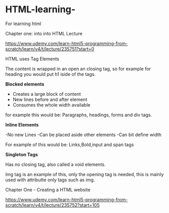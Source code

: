 # HTML-learning-
For learning html

Chapter one: into into HTML Lecture 

  https://www.udemy.com/learn-html5-programming-from-scratch/learn/v4/t/lecture/235751?start=0

HTML uses Tag Elements 

The content is wrapped in an open an closing tag, so for example for heading you would put h1 iside of the tags. 

<b> Blocked elements </b>

- Creates a large block of content 
- New lines before and after element 
- Consumes the whole width available 

for example this would be:
Paragraphs, headings, forms and div tags.

<b> Inline Elements </b> 

-No new Lines 
-Can be placed aside other elements 
-Can bit define width 

For example of this would be:
Links,Bold,input and span tags

<b> Singleton Tags </b>

Has no closing tag, also called a void elements.

Img tag is an example of this, only the opening tag is needed, this is mainly used with attributte only tags such as img. 

Chapter One - Creating a HTML website 

https://www.udemy.com/learn-html5-programming-from-scratch/learn/v4/t/lecture/235752?start=105

